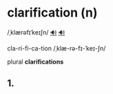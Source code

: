 # clarification (n)

/ˌklærəfɪˈkeɪʃn/ [🔊](https://www.oxfordlearnersdictionaries.com/media/english/uk_pron/c/cla/clari/clarification__gb_1.mp3) [🔊](https://www.oxfordlearnersdictionaries.com/media/english/us_pron/c/cla/clari/clarification__us_1.mp3)

cla-ri-fi-ca-tion /ˌklæ-rə-fɪ-ˈkeɪ-ʃn/

plural **clarifications**

## 1.

### 